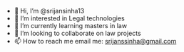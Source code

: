 - 👋 Hi, I’m @srijansinha13
- 👀 I’m interested in Legal technologies
- 🌱 I’m currently learning masters in law
- 💞️ I’m looking to collaborate on law projects
- 📫 How to reach me email me: srijanssinha@gmail.com

<!---
srijansinha13/srijansinha13 is a ✨ special ✨ repository because its `README.md` (this file) appears on your GitHub profile.
You can click the Preview link to take a look at your changes.
--->
